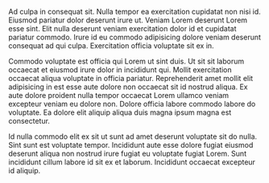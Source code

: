 Ad culpa in consequat sit. Nulla tempor ea exercitation cupidatat non nisi id. Eiusmod pariatur dolor deserunt irure ut. Veniam Lorem deserunt Lorem esse sint. Elit nulla deserunt veniam exercitation dolor id et cupidatat pariatur commodo. Irure id eu commodo adipisicing dolore veniam deserunt consequat ad qui culpa. Exercitation officia voluptate sit ex in.

Commodo voluptate est officia qui Lorem ut sint duis. Ut sit sit laborum occaecat et eiusmod irure dolor in incididunt qui. Mollit exercitation occaecat aliqua voluptate in officia pariatur. Reprehenderit amet mollit elit adipisicing in est esse aute dolore non occaecat sit id nostrud aliqua. Ex aute dolore proident nulla tempor occaecat Lorem ullamco veniam excepteur veniam eu dolore non. Dolore officia labore commodo labore do voluptate. Ea dolore elit aliquip aliqua duis magna ipsum magna est consectetur.

Id nulla commodo elit ex sit ut sunt ad amet deserunt voluptate sit do nulla. Sint sunt est voluptate tempor. Incididunt aute esse dolore fugiat eiusmod deserunt aliqua non nostrud irure fugiat eu voluptate fugiat Lorem. Sunt incididunt cillum labore id sit ex et laborum. Incididunt occaecat excepteur id aliquip.